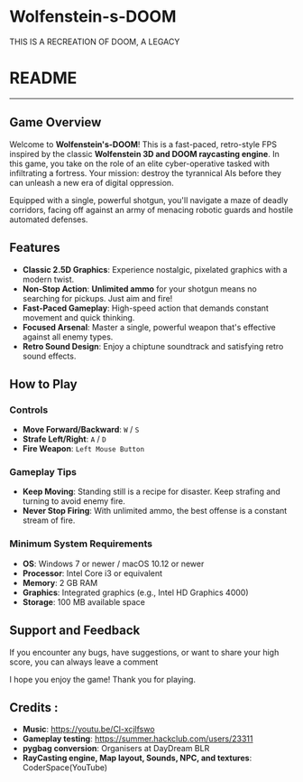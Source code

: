 # Wolfenstein-s-DOOM
THIS IS A RECREATION OF DOOM, A LEGACY
# README

-----

## Game Overview

Welcome to **Wolfenstein's-DOOM**\! This is a fast-paced, retro-style FPS inspired by the classic **Wolfenstein 3D and DOOM raycasting engine**. In this game, you take on the role of an elite cyber-operative tasked with infiltrating a fortress. Your mission: destroy the tyrannical AIs before they can unleash a new era of digital oppression.

Equipped with a single, powerful shotgun, you'll navigate a maze of deadly corridors, facing off against an army of menacing robotic guards and hostile automated defenses.

## Features

  * **Classic 2.5D Graphics**: Experience nostalgic, pixelated graphics with a modern twist.
  * **Non-Stop Action**: **Unlimited ammo** for your shotgun means no searching for pickups. Just aim and fire\!
  * **Fast-Paced Gameplay**: High-speed action that demands constant movement and quick thinking.
  * **Focused Arsenal**: Master a single, powerful weapon that's effective against all enemy types.
  * **Retro Sound Design**: Enjoy a chiptune soundtrack and satisfying retro sound effects.

## How to Play

### Controls

  * **Move Forward/Backward**: `W` / `S`
  * **Strafe Left/Right**: `A` / `D`
  * **Fire Weapon**: `Left Mouse Button`

### Gameplay Tips

  * **Keep Moving**: Standing still is a recipe for disaster. Keep strafing and turning to avoid enemy fire.
  * **Never Stop Firing**: With unlimited ammo, the best offense is a constant stream of fire.

### Minimum System Requirements

  * **OS**: Windows 7 or newer / macOS 10.12 or newer
  * **Processor**: Intel Core i3 or equivalent
  * **Memory**: 2 GB RAM
  * **Graphics**: Integrated graphics (e.g., Intel HD Graphics 4000)
  * **Storage**: 100 MB available space

## Support and Feedback

If you encounter any bugs, have suggestions, or want to share your high score, you can always leave a comment

I hope you enjoy the game\! Thank you for playing.

## Credits :
* **Music**: https://youtu.be/Cl-xcjlfswo
* **Gameplay testing**: https://summer.hackclub.com/users/23311
* **pygbag conversion**: Organisers at DayDream BLR
* **RayCasting engine, Map layout, Sounds, NPC, and textures**: CoderSpace(YouTube)
